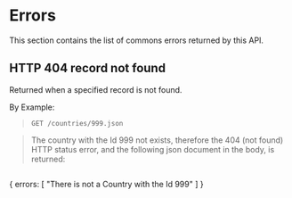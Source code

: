 Errors
======

This section contains the list of commons errors returned by this API.

HTTP 404 record not found
-------------------------

Returned when a specified record is not found.

By Example:

> `GET /countries/999.json`
  
> The country with the Id 999 not exists, therefore the 404 (not found) 
  HTTP status error, and the following json document in the body, is returned:

> ```
  {
    errors: [
      "There is not a Country with the Id 999"
    ]
  }
  ```
